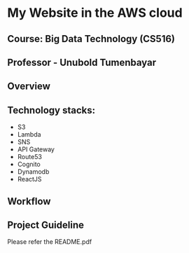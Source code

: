 # My Website in the AWS cloud

## Course: Big Data Technology (CS516)
## Professor - Unubold Tumenbayar

## Overview
## Technology stacks:

*   S3
* 	Lambda
* 	SNS
*   API Gateway
* 	Route53
* 	Cognito
* 	Dynamodb
* 	ReactJS

## Workflow

## Project Guideline
Please refer the README.pdf
